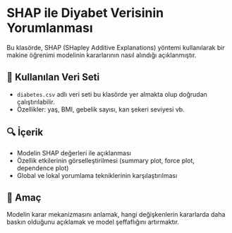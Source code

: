 # SHAP ile Diyabet Verisinin Yorumlanması

Bu klasörde, SHAP (SHapley Additive Explanations) yöntemi kullanılarak bir makine öğrenimi modelinin kararlarının nasıl alındığı açıklanmıştır.

## 📌 Kullanılan Veri Seti
- `diabetes.csv` adlı veri seti bu klasörde yer almakta olup doğrudan çalıştırılabilir.
- Özellikler: yaş, BMI, gebelik sayısı, kan şekeri seviyesi vb.

## 🔍 İçerik
- Modelin SHAP değerleri ile açıklanması
- Özellik etkilerinin görselleştirilmesi (summary plot, force plot, dependence plot)
- Global ve lokal yorumlama tekniklerinin karşılaştırılması

## 🎯 Amaç
Modelin karar mekanizmasını anlamak, hangi değişkenlerin kararlarda daha baskın olduğunu açıklamak ve model şeffaflığını artırmaktır.
